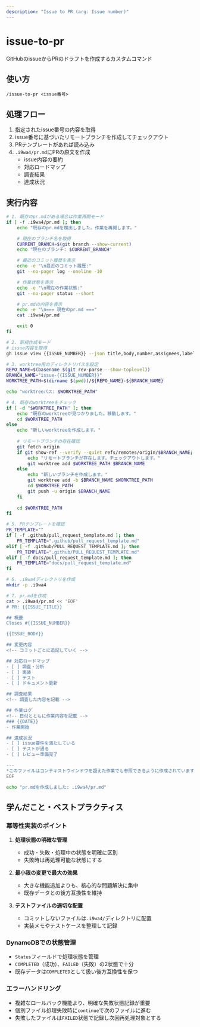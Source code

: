 ```yaml
---
description: "Issue to PR (arg: Issue number)"
---
```


# issue-to-pr

GitHubのissueからPRのドラフトを作成するカスタムコマンド

## 使い方

```
/issue-to-pr <issue番号>
```

## 処理フロー

1. 指定されたissue番号の内容を取得
2. issue番号に基づいたリモートブランチを作成してチェックアウト
3. PRテンプレートがあれば読み込み
4. `.i9wa4/pr.md`にPRの原文を作成
   - issue内容の要約
   - 対応ロードマップ
   - 調査結果
   - 達成状況

## 実行内容

```bash
# 1. 既存のpr.mdがある場合は作業再開モード
if [ -f .i9wa4/pr.md ]; then
    echo "既存のpr.mdを検出しました。作業を再開します。"

    # 現在のブランチ名を取得
    CURRENT_BRANCH=$(git branch --show-current)
    echo "現在のブランチ: $CURRENT_BRANCH"

    # 最近のコミット履歴を表示
    echo -e "\n最近のコミット履歴:"
    git --no-pager log --oneline -10

    # 作業状態を表示
    echo -e "\n現在の作業状態:"
    git --no-pager status --short

    # pr.mdの内容を表示
    echo -e "\n=== 現在のpr.md ==="
    cat .i9wa4/pr.md

    exit 0
fi

# 2. 新規作成モード
# issue内容を取得
gh issue view {{ISSUE_NUMBER}} --json title,body,number,assignees,labels > /tmp/issue_content.json

# 3. worktree用のディレクトリパスを設定
REPO_NAME=$(basename $(git rev-parse --show-toplevel))
BRANCH_NAME="issue-{{ISSUE_NUMBER}}"
WORKTREE_PATH=$(dirname $(pwd))/${REPO_NAME}-${BRANCH_NAME}

echo "worktreeパス: $WORKTREE_PATH"

# 4. 既存のworktreeをチェック
if [ -d "$WORKTREE_PATH" ]; then
    echo "既存のworktreeが見つかりました。移動します。"
    cd $WORKTREE_PATH
else
    echo "新しいworktreeを作成します。"
    
    # リモートブランチの存在確認
    git fetch origin
    if git show-ref --verify --quiet refs/remotes/origin/$BRANCH_NAME; then
        echo "リモートブランチが存在します。チェックアウトします。"
        git worktree add $WORKTREE_PATH $BRANCH_NAME
    else
        echo "新しいブランチを作成します。"
        git worktree add -b $BRANCH_NAME $WORKTREE_PATH
        cd $WORKTREE_PATH
        git push -u origin $BRANCH_NAME
    fi
    
    cd $WORKTREE_PATH
fi

# 5. PRテンプレートを確認
PR_TEMPLATE=""
if [ -f .github/pull_request_template.md ]; then
    PR_TEMPLATE=".github/pull_request_template.md"
elif [ -f .github/PULL_REQUEST_TEMPLATE.md ]; then
    PR_TEMPLATE=".github/PULL_REQUEST_TEMPLATE.md"
elif [ -f docs/pull_request_template.md ]; then
    PR_TEMPLATE="docs/pull_request_template.md"
fi

# 6. .i9wa4ディレクトリを作成
mkdir -p .i9wa4

# 7. pr.mdを作成
cat > .i9wa4/pr.md << 'EOF'
# PR: {{ISSUE_TITLE}}

## 概要
Closes #{{ISSUE_NUMBER}}

{{ISSUE_BODY}}

## 変更内容
<!-- コミットごとに追記していく -->

## 対応ロードマップ
- [ ] 調査・分析
- [ ] 実装
- [ ] テスト
- [ ] ドキュメント更新

## 調査結果
<!-- 調査した内容を記載 -->

## 作業ログ
<!-- 日付とともに作業内容を記載 -->
### {{DATE}}
- 作業開始

## 達成状況
- [ ] issue要件を満たしている
- [ ] テストが通る
- [ ] レビュー準備完了

---
*このファイルはコンテキストウインドウを超えた作業でも参照できるように作成されています*
EOF

echo "pr.mdを作成しました: .i9wa4/pr.md"
```

## 学んだこと・ベストプラクティス

### 冪等性実装のポイント
1. **処理状態の明確な管理**
   - 成功・失敗・処理中の状態を明確に区別
   - 失敗時は再処理可能な状態にする
   
2. **最小限の変更で最大の効果**
   - 大きな機能追加よりも、核心的な問題解決に集中
   - 既存データとの後方互換性を維持

3. **テストファイルの適切な配置**
   - コミットしないファイルは`.i9wa4/`ディレクトリに配置
   - 実装メモやテストケースを整理して記録

### DynamoDBでの状態管理
- `Status`フィールドで処理状態を管理
- `COMPLETED`（成功）、`FAILED`（失敗）の2状態で十分
- 既存データは`COMPLETED`として扱い後方互換性を保つ

### エラーハンドリング
- 複雑なロールバック機能より、明確な失敗状態記録が重要
- 個別ファイル処理失敗時に`continue`で次のファイルに進む
- 失敗したファイルは`FAILED`状態で記録し次回再処理対象とする
